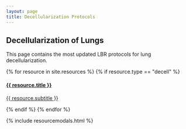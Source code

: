 ```yaml
---
layout: page
title: Decellularization Protocols
---
```


## Decellularization of Lungs 

This page contains the most updated LBR protocols for lung decellularization.

<div class="row">
{% for resource in site.resources %}
{% if resource.type == "decell" %}
    <div class="col-md col-sm-11 portfolio-item effect1">
        <a href="#r{{ forloop.index }}" class="portfolio-link" data-toggle="modal">
            <img src="{{ resource.image }}" class="img-fluid grid-img" alt="">
            <div class="portfolio-caption">
                <h4>{{ resource.title }}</h4>
                <p class="text-muted">{{ resource.subtitle }}</p>
           </div>
        </a>                  
    </div>
{% endif %}
{% endfor %}
</div>

{% include resourcemodals.html %}